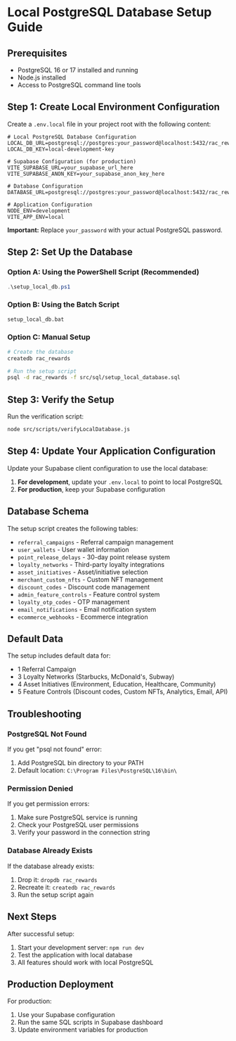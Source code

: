 # Local PostgreSQL Database Setup Guide

## Prerequisites
- PostgreSQL 16 or 17 installed and running
- Node.js installed
- Access to PostgreSQL command line tools

## Step 1: Create Local Environment Configuration

Create a `.env.local` file in your project root with the following content:

```env
# Local PostgreSQL Database Configuration
LOCAL_DB_URL=postgresql://postgres:your_password@localhost:5432/rac_rewards
LOCAL_DB_KEY=local-development-key

# Supabase Configuration (for production)
VITE_SUPABASE_URL=your_supabase_url_here
VITE_SUPABASE_ANON_KEY=your_supabase_anon_key_here

# Database Configuration
DATABASE_URL=postgresql://postgres:your_password@localhost:5432/rac_rewards

# Application Configuration
NODE_ENV=development
VITE_APP_ENV=local
```

**Important:** Replace `your_password` with your actual PostgreSQL password.

## Step 2: Set Up the Database

### Option A: Using the PowerShell Script (Recommended)
```powershell
.\setup_local_db.ps1
```

### Option B: Using the Batch Script
```cmd
setup_local_db.bat
```

### Option C: Manual Setup
```bash
# Create the database
createdb rac_rewards

# Run the setup script
psql -d rac_rewards -f src/sql/setup_local_database.sql
```

## Step 3: Verify the Setup

Run the verification script:
```bash
node src/scripts/verifyLocalDatabase.js
```

## Step 4: Update Your Application Configuration

Update your Supabase client configuration to use the local database:

1. **For development**, update your `.env.local` to point to local PostgreSQL
2. **For production**, keep your Supabase configuration

## Database Schema

The setup script creates the following tables:
- `referral_campaigns` - Referral campaign management
- `user_wallets` - User wallet information
- `point_release_delays` - 30-day point release system
- `loyalty_networks` - Third-party loyalty integrations
- `asset_initiatives` - Asset/initiative selection
- `merchant_custom_nfts` - Custom NFT management
- `discount_codes` - Discount code management
- `admin_feature_controls` - Feature control system
- `loyalty_otp_codes` - OTP management
- `email_notifications` - Email notification system
- `ecommerce_webhooks` - Ecommerce integration

## Default Data

The setup includes default data for:
- 1 Referral Campaign
- 3 Loyalty Networks (Starbucks, McDonald's, Subway)
- 4 Asset Initiatives (Environment, Education, Healthcare, Community)
- 5 Feature Controls (Discount codes, Custom NFTs, Analytics, Email, API)

## Troubleshooting

### PostgreSQL Not Found
If you get "psql not found" error:
1. Add PostgreSQL bin directory to your PATH
2. Default location: `C:\Program Files\PostgreSQL\16\bin\`

### Permission Denied
If you get permission errors:
1. Make sure PostgreSQL service is running
2. Check your PostgreSQL user permissions
3. Verify your password in the connection string

### Database Already Exists
If the database already exists:
1. Drop it: `dropdb rac_rewards`
2. Recreate it: `createdb rac_rewards`
3. Run the setup script again

## Next Steps

After successful setup:
1. Start your development server: `npm run dev`
2. Test the application with local database
3. All features should work with local PostgreSQL

## Production Deployment

For production:
1. Use your Supabase configuration
2. Run the same SQL scripts in Supabase dashboard
3. Update environment variables for production
